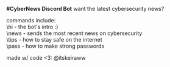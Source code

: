 **#CyberNews Discord Bot**
want the latest cybersecurity news?

commands include:
<br>\hi - the bot's intro :)
<br>\news - sends the most recent news on cybersecurity
<br>\tips - how to stay safe on the internet
<br>\pass - how to make strong passwords

made w/ code <3: @itskeiraww
